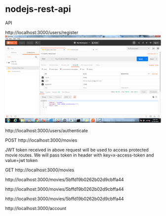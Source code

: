 # nodejs-rest-api
API


http://localhost:3000/users/register 
![alt text](Img/Register.png)

http://localhost:3000/users/authenticate 




 POST    http://localhost:3000/movies 

JWT token received in above request will be used to access protected movie routes. We will pass token in header with key=x-access-token and value=jwt token 





 GET  http://localhost:3000/movies 



http://localhost:3000/movies/5bffd19b0262b02d9cbffa44 



http://localhost:3000/movies/5bffd19b0262b02d9cbffa44 



http://localhost:3000/movies/5bffd19b0262b02d9cbffa44 


http://localhost:3000/account 

